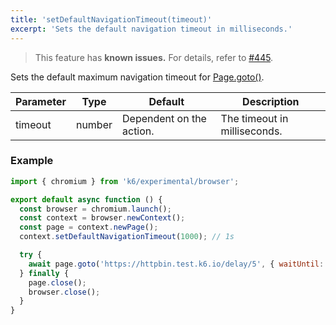 ```yaml
---
title: 'setDefaultNavigationTimeout(timeout)'
excerpt: 'Sets the default navigation timeout in milliseconds.'
---
```


<Blockquote mod="attention">

This feature has **known issues.** For details, refer to
[#445](https://github.com/grafana/xk6-browser/issues/445).

</Blockquote>

Sets the default maximum navigation timeout for [Page.goto()](https://playwright.dev/docs/api/class-page#page-goto).

| Parameter | Type   | Default                  | Description                  |
|-----------|--------|--------------------------|------------------------------|
| timeout   | number | Dependent on the action. | The timeout in milliseconds. |


### Example

<CodeGroup labels={[]}>

```javascript
import { chromium } from 'k6/experimental/browser';

export default async function () {
  const browser = chromium.launch();
  const context = browser.newContext();
  const page = context.newPage();
  context.setDefaultNavigationTimeout(1000); // 1s

  try {
    await page.goto('https://httpbin.test.k6.io/delay/5', { waitUntil: 'networkidle' });
  } finally {
    page.close();
    browser.close();
  }
}
```

</CodeGroup>
